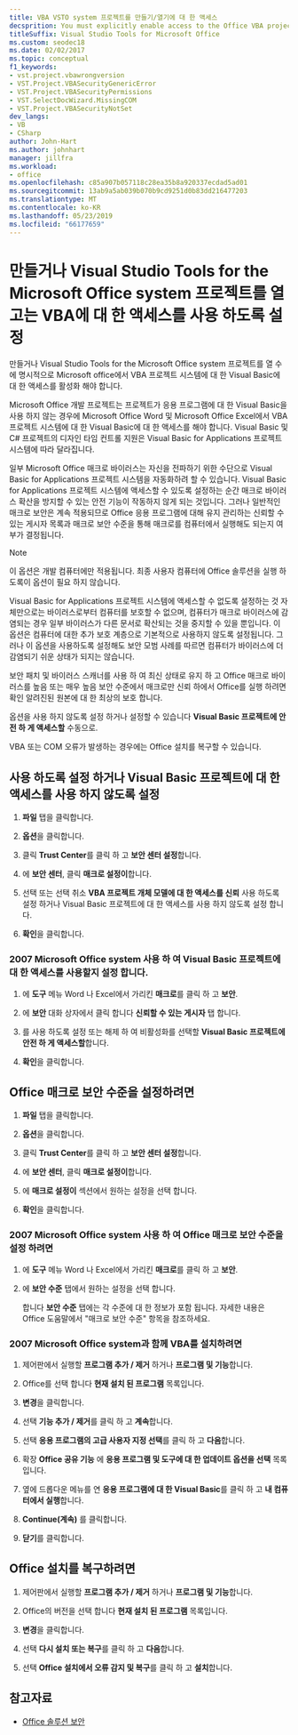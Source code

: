 ```yaml
---
title: VBA VSTO system 프로젝트를 만들기/열기에 대 한 액세스
decsprition: You must explicitly enable access to the Office VBA project system before you can create or open a Visual Studio Tools for Office system project
titleSuffix: Visual Studio Tools for Microsoft Office
ms.custom: seodec18
ms.date: 02/02/2017
ms.topic: conceptual
f1_keywords:
- vst.project.vbawrongversion
- VST.Project.VBASecurityGenericError
- VST.Project.VBASecurityPermissions
- VST.SelectDocWizard.MissingCOM
- VST.Project.VBASecurityNotSet
dev_langs:
- VB
- CSharp
author: John-Hart
ms.author: johnhart
manager: jillfra
ms.workload:
- office
ms.openlocfilehash: c85a907b057118c28ea35b8a920337ecdad5ad01
ms.sourcegitcommit: 13ab9a5ab039b070b9cd9251d0b83dd216477203
ms.translationtype: MT
ms.contentlocale: ko-KR
ms.lasthandoff: 05/23/2019
ms.locfileid: "66177659"
---
```

# <a name="enable-access-to-vba-to-create-or-open-a-visual-studio-tools-for-the-microsoft-office-system-project"></a>만들거나 Visual Studio Tools for the Microsoft Office system 프로젝트를 열고는 VBA에 대 한 액세스를 사용 하도록 설정

만들거나 Visual Studio Tools for the Microsoft Office system 프로젝트를 열 수에 명시적으로 Microsoft office에서 VBA 프로젝트 시스템에 대 한 Visual Basic에 대 한 액세스를 활성화 해야 합니다.

 Microsoft Office 개발 프로젝트는 프로젝트가 응용 프로그램에 대 한 Visual Basic을 사용 하지 않는 경우에 Microsoft Office Word 및 Microsoft Office Excel에서 VBA 프로젝트 시스템에 대 한 Visual Basic에 대 한 액세스를 해야 합니다. Visual Basic 및 C# 프로젝트의 디자인 타임 컨트롤 지원은 Visual Basic for Applications 프로젝트 시스템에 따라 달라집니다.

 일부 Microsoft Office 매크로 바이러스는 자신을 전파하기 위한 수단으로 Visual Basic for Applications 프로젝트 시스템을 자동화하려 할 수 있습니다. Visual Basic for Applications 프로젝트 시스템에 액세스할 수 있도록 설정하는 순간 매크로 바이러스 확산을 방지할 수 있는 안전 기능이 작동하지 않게 되는 것입니다. 그러나 일반적인 매크로 보안은 계속 적용되므로 Office 응용 프로그램에 대해 유지 관리하는 신뢰할 수 있는 게시자 목록과 매크로 보안 수준을 통해 매크로를 컴퓨터에서 실행해도 되는지 여부가 결정됩니다.

> [!NOTE]
> 이 옵션은 개발 컴퓨터에만 적용됩니다. 최종 사용자 컴퓨터에 Office 솔루션을 실행 하도록이 옵션이 필요 하지 않습니다.

 Visual Basic for Applications 프로젝트 시스템에 액세스할 수 없도록 설정하는 것 자체만으로는 바이러스로부터 컴퓨터를 보호할 수 없으며, 컴퓨터가 매크로 바이러스에 감염되는 경우 일부 바이러스가 다른 문서로 확산되는 것을 중지할 수 있을 뿐입니다. 이 옵션은 컴퓨터에 대한 추가 보호 계층으로 기본적으로 사용하지 않도록 설정됩니다. 그러나 이 옵션을 사용하도록 설정해도 보안 모범 사례를 따르면 컴퓨터가 바이러스에 더 감염되기 쉬운 상태가 되지는 않습니다.

 보안 패치 및 바이러스 스캐너를 사용 하 여 최신 상태로 유지 하 고 Office 매크로 바이러스를 높음 또는 매우 높음 보안 수준에서 매크로만 신뢰 하에서 Office를 실행 하려면 확인 알려진된 원본에 대 한 최상의 보호 합니다.

 옵션을 사용 하지 않도록 설정 하거나 설정할 수 있습니다 **Visual Basic 프로젝트에 안전 하 게 액세스할** 수동으로.

 VBA 또는 COM 오류가 발생하는 경우에는 Office 설치를 복구할 수 있습니다.

## <a name="to-enable-or-disable-access-to-visual-basic-projects"></a>사용 하도록 설정 하거나 Visual Basic 프로젝트에 대 한 액세스를 사용 하지 않도록 설정

1. **파일** 탭을 클릭합니다.

2. **옵션**을 클릭합니다.

3. 클릭 **Trust Center**를 클릭 하 고 **보안 센터 설정**합니다.

4. 에 **보안 센터**, 클릭 **매크로 설정이**합니다.

5. 선택 또는 선택 취소 **VBA 프로젝트 개체 모델에 대 한 액세스를 신뢰** 사용 하도록 설정 하거나 Visual Basic 프로젝트에 대 한 액세스를 사용 하지 않도록 설정 합니다.

6. **확인**을 클릭합니다.

### <a name="to-enable-or-disable-access-to-visual-basic-projects-with-the-2007-microsoft-office-system"></a>2007 Microsoft Office system 사용 하 여 Visual Basic 프로젝트에 대 한 액세스를 사용할지 설정 합니다.

1. 에 **도구** 메뉴 Word 나 Excel에서 가리킨 **매크로**를 클릭 하 고 **보안**.

2. 에 **보안** 대화 상자에서 클릭 합니다 **신뢰할 수 있는 게시자** 탭 합니다.

3. 를 사용 하도록 설정 또는 해제 하 여 비활성화를 선택할 **Visual Basic 프로젝트에 안전 하 게 액세스할**합니다.

4. **확인**을 클릭합니다.

## <a name="to-set-your-office-macro-security-level"></a>Office 매크로 보안 수준을 설정하려면

1. **파일** 탭을 클릭합니다.

2. **옵션**을 클릭합니다.

3. 클릭 **Trust Center**를 클릭 하 고 **보안 센터 설정**합니다.

4. 에 **보안 센터**, 클릭 **매크로 설정이**합니다.

5. 에 **매크로 설정이** 섹션에서 원하는 설정을 선택 합니다.

6. **확인**을 클릭합니다.

### <a name="to-set-your-office-macro-security-level-with-the-2007-microsoft-office-system"></a>2007 Microsoft Office system 사용 하 여 Office 매크로 보안 수준을 설정 하려면

1. 에 **도구** 메뉴 Word 나 Excel에서 가리킨 **매크로**를 클릭 하 고 **보안**.

2. 에 **보안 수준** 탭에서 원하는 설정을 선택 합니다.

    합니다 **보안 수준** 탭에는 각 수준에 대 한 정보가 포함 됩니다. 자세한 내용은 Office 도움말에서 "매크로 보안 수준" 항목을 참조하세요.

### <a name="to-install-vba-with-the-2007-microsoft-office-system"></a>2007 Microsoft Office system과 함께 VBA를 설치하려면

1. 제어판에서 실행할 **프로그램 추가 / 제거** 하거나 **프로그램 및 기능**합니다.

2. Office를 선택 합니다 **현재 설치 된 프로그램** 목록입니다.

3. **변경**을 클릭합니다.

4. 선택 **기능 추가 / 제거**를 클릭 하 고 **계속**합니다.

5. 선택 **응용 프로그램의 고급 사용자 지정 선택**를 클릭 하 고 **다음**합니다.

6. 확장 **Office 공유 기능** 에 **응용 프로그램 및 도구에 대 한 업데이트 옵션을 선택** 목록입니다.

7. 옆에 드롭다운 메뉴를 연 **응용 프로그램에 대 한 Visual Basic**를 클릭 하 고 **내 컴퓨터에서 실행**합니다.

8. **Continue(계속)** 를 클릭합니다.

9. **닫기**를 클릭합니다.

## <a name="to-repair-your-installation-of-office"></a>Office 설치를 복구하려면

1. 제어판에서 실행할 **프로그램 추가 / 제거** 하거나 **프로그램 및 기능**합니다.

2. Office의 버전을 선택 합니다 **현재 설치 된 프로그램** 목록입니다.

3. **변경**을 클릭합니다.

4. 선택 **다시 설치 또는 복구**를 클릭 하 고 **다음**합니다.

5. 선택 **Office 설치에서 오류 감지 및 복구**를 클릭 하 고 **설치**합니다.

## <a name="see-also"></a>참고자료
- [Office 솔루션 보안](../vsto/securing-office-solutions.md)
